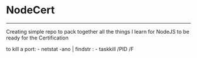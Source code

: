 # NodeCert
---
Creating simple repo to pack together all the things I learn for NodeJS to be ready for the Certification


to kill a port:
    - netstat -ano | findstr :<PORT>
    - taskkill /PID <PID> /F